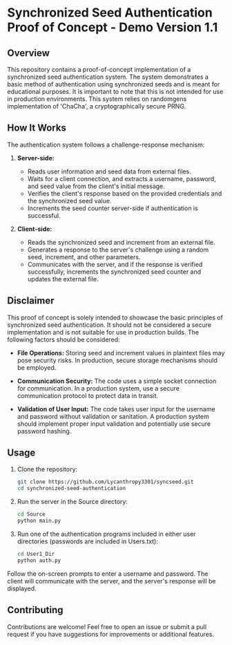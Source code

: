 # Synchronized Seed Authentication Proof of Concept - Demo Version 1.1

## Overview

This repository contains a proof-of-concept implementation of a synchronized seed authentication system. The system demonstrates a basic method of authentication using synchronized seeds and is meant for educational purposes. It is important to note that this is not intended for use in production environments. This system relies on randomgens implementation of 'ChaCha', a cryptographically secure PRNG.

## How It Works

The authentication system follows a challenge-response mechanism:

1. **Server-side:**
   - Reads user information and seed data from external files.
   - Waits for a client connection, and extracts a username, password, and seed value from the client's initial message.
   - Verifies the client's response based on the provided credentials and the synchronized seed value.
   - Increments the seed counter server-side if authentication is successful.

2. **Client-side:**
   - Reads the synchronized seed and increment from an external file.
   - Generates a response to the server's challenge using a random seed, increment, and other parameters.
   - Communicates with the server, and if the response is verified successfully, increments the synchronized seed counter and updates the external file.

## Disclaimer

This proof of concept is solely intended to showcase the basic principles of synchronized seed authentication. It should not be considered a secure implementation and is not suitable for use in production builds. The following factors should be considered:

- **File Operations:** Storing seed and increment values in plaintext files may pose security risks. In production, secure storage mechanisms should be employed.

- **Communication Security:** The code uses a simple socket connection for communication. In a production system, use a secure communication protocol to protect data in transit.

- **Validation of User Input:** The code takes user input for the username and password without validation or sanitation. A production system should implement proper input validation and potentially use secure password hashing.

## Usage

1. Clone the repository:

   ```bash
   git clone https://github.com/Lycanthropy3301/syncseed.git
   cd synchronized-seed-authentication
   ```

2. Run the server in the Source directory:

   ```bash
   cd Source
   python main.py
   ```

3. Run one of the authentication programs included in either user directories (passwords are included in Users.txt):

   ```bash
   cd User1_Dir
   python auth.py
   ```

Follow the on-screen prompts to enter a username and password. The client will communicate with the server, and the server's response will be displayed.

## Contributing

Contributions are welcome! Feel free to open an issue or submit a pull request if you have suggestions for improvements or additional features.
